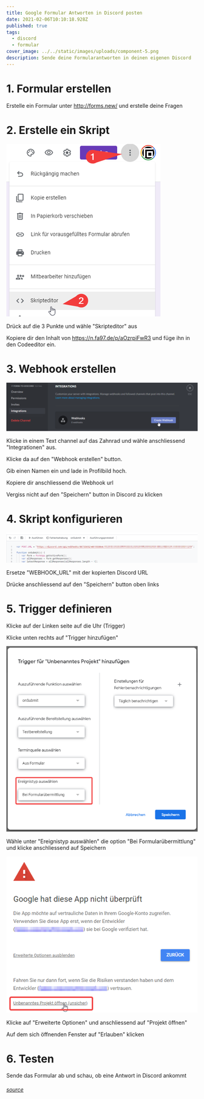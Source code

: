 ```yaml
---
title: Google Formular Antworten in Discord posten
date: 2021-02-06T10:10:18.928Z
published: true
tags:
  - discord
  - formular
cover_image: ../../static/images/uploads/component-5.png
description: Sende deine Formularantworten in deinen eigenen Discord
---
```

# 1. Formular erstellen

Erstelle ein Formular unter <http://forms.new/> und erstelle deine Fragen

# 2. Erstelle ein Skript

![](../../static/images/uploads/2021-02-06_11-06-20.png)

Drück auf die 3 Punkte und wähle "Skripteditor" aus

Kopiere dir den Inhalt von <https://n.fa97.de/p/aOzrpiFwR3> und füge ihn in den Codeeditor ein.

# 3. Webhook erstellen

![](../../static/images/uploads/2021-02-06_11-21-05.png)

Klicke in einem Text channel auf das Zahnrad und wähle anschliessend "Integrationen" aus.

Klicke da auf den "Webhook erstellen" button.

Gib einen Namen ein und lade in Profilbild hoch.

Kopiere dir anschliessend die Webhook url

Vergiss nicht auf den "Speichern" button in Discord zu klicken

# 4. Skript konfigurieren

![](../../static/images/uploads/2021-02-06_11-24-13.png)

Ersetze "WEBHOOK_URL" mit der kopierten Discord URL

Drücke anschliessend auf den "Speichern" button oben links

# 5. Trigger definieren

Klicke auf der Linken seite auf die Uhr (Trigger)

Klicke unten rechts auf "Trigger hinzufügen"

![](../../static/images/uploads/2021-02-06_11-28-21.png)

Wähle unter "Ereignistyp auswählen" die option "Bei Formularübermittlung" und klicke anschliessend auf Speichern

![](../../static/images/uploads/2021-02-06_11-32-15.png)

Klicke auf "Erweiterte Optionen" und anschliessend auf "Projekt öffnen"

Auf dem sich öffnenden Fenster auf "Erlauben" klicken

# 6. Testen

Sende das Formular ab und schau, ob eine Antwort in Discord ankommt





###### [source](https://github.com/Iku/Google-Forms-to-Discord)